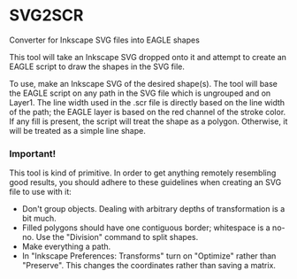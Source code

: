 SVG2SCR
=======

Converter for Inkscape SVG files into EAGLE shapes

This tool will take an Inkscape SVG dropped onto it and attempt to create an EAGLE script to draw
the shapes in the SVG file.

To use, make an Inkscape SVG of the desired shape(s). The tool will base the EAGLE script on any
path in the SVG file which is ungrouped and on Layer1. The line width used in the .scr file is
directly based on the line width of the path; the EAGLE layer is based on the red channel of the
stroke color. If any fill is present, the script will treat the shape as a polygon. Otherwise, it
will be treated as a simple line shape.

### Important!

This tool is kind of primitive. In order to get anything remotely resembling good results, you should
adhere to these guidelines when creating an SVG file to use with it:

- Don't group objects. Dealing with arbitrary depths of transformation is a bit much.
- Filled polygons should have one contiguous border; whitespace is a no-no. Use the "Division" command to split shapes.
- Make everything a path.
- In "Inkscape Preferences: Transforms" turn on "Optimize" rather than "Preserve". This changes the coordinates rather than saving a matrix.
